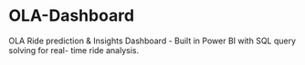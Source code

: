 # OLA-Dashboard
OLA Ride prediction &amp; Insights Dashboard - Built in Power BI with SQL query solving for real- time ride analysis.

